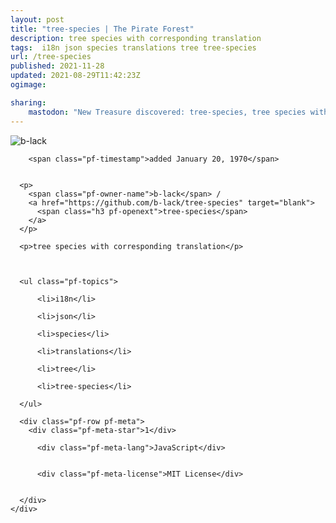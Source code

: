 ```yaml
---
layout: post
title: "tree-species | The Pirate Forest"
description: tree species with corresponding translation
tags:  i18n json species translations tree tree-species
url: /tree-species
published: 2021-11-28
updated: 2021-08-29T11:42:23Z
ogimage: 

sharing:
    mastodon: "New Treasure discovered: tree-species, tree species with corresponding translation"
---
```

<div class="pf-night-sky-spacer">
    <div id="pf-night-sky" data-stars="1" data-owner="b-lack" data-repo="tree-species"></div>
    <div class="">
        <dialog>
            Inhalt des Dialogs
        </dialog>
    </div>
</div>


<div class="pf-row pf-pirate pf-small-column" data-pirate-id="ZXMwoNmcEB1XIN7plJeDv">
    <div>
      <!--<a href="https://github.com/b-lack" target="blank">-->
        <div class="pf-pirate-avatar">
          <div class="pf-cross pf-clickable"  onclick="collect('ZXMwoNmcEB1XIN7plJeDv'); return false;"></div>
          <img src="https://avatars.githubusercontent.com/u/11278402?v=4" title="b-lack" alt="b-lack"/>
      </div>
      <!--</a>
      <div class="pf-pirate-actions">
        <a class="pf-treasure-add"  title="save in my treasure chest" onclick="collect('ZXMwoNmcEB1XIN7plJeDv'); return false;" href="#">
          <img src="./assets/coin.svg" alt="treasure"/>
        </a>
        <a class="pf-treasure-remove" onclick="throwAway('ZXMwoNmcEB1XIN7plJeDv'); return false;">remove</a>
      </div>-->
    </div>
    <div class="pf-ship">
      
        <span class="pf-timestamp">added January 20, 1970</span>
      
      
      <p>
        <span class="pf-owner-name">b-lack</span> / 
        <a href="https://github.com/b-lack/tree-species" target="blank">
          <span class="h3 pf-openext">tree-species</span>
        </a>
      </p>

      <p>tree species with corresponding translation</p>

      

      <ul class="pf-topics">
        
          <li>i18n</li>
        
          <li>json</li>
        
          <li>species</li>
        
          <li>translations</li>
        
          <li>tree</li>
        
          <li>tree-species</li>
        
      </ul>

      <div class="pf-row pf-meta">
        <div class="pf-meta-star">1</div>
        
          <div class="pf-meta-lang">JavaScript</div>
        
        
          <div class="pf-meta-license">MIT License</div>
        
        
      </div>
    </div>
  </div>
